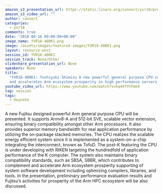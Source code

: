 ```yaml
---
amazon_s3_presentation_url: https://static.linaro.org/connect/yvr18/presentations/yvr18-400k1.pdf
amazon_s3_video_url: ""
author: connect
categories:
  - yvr18
comments: true
date: "2018-09-16 09:00:00+00:00"
image_name: YVR18-400K1.png
image: /assets/images/featured-images/YVR18-400K1.png
layout: resource-post
session_id: YVR18-400K1
session_track: None/Other
slideshare_presentation_url: None
speakers: None
title:
  "YVR18-400K1: Toshiyuki Shimizu A new powerful general purpose CPU complements
  and accelerates Arm ecosystem prosperity in high performance servers "
youtube_video_url: https://www.youtube.com/watch?v=kq4XfVtFme4
tag: session
tags:
  - Keynote
---
```


A new Fujitsu designed powerful Arm general purpose CPU will be presented. It supports Armv8-A and 512-bit SVE, scalable vector extension, ensuring binary compatibility amongst other Arm processors. It also provides superior memory bandwidth for real application performance by utilizing the on-package stacked memories. The CPU realizes the scalable energy efficient system since it is implemented as a system-on-a-chip integrating the interconnect, known as TofuD. The post-K featuring the CPU is under developing with RIKEN targeting the hundredfold of application performance of the K computer. The system also maintains binary compatibility standards, such as SBSA, SBBR, which contributes to complement and accelerate Arm ecosystem prosperity supporting of system software development including optimizing compilers, libraries, and tools. In the presentation, preliminary performance evaluation results and Fujitsu’s activities for prosperity of the Arm HPC ecosystem will be also discussed.
